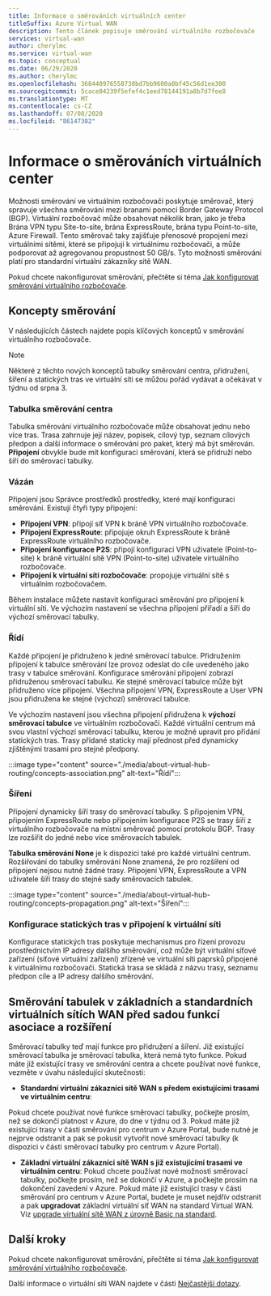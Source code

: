 ```yaml
---
title: Informace o směrováních virtuálních center
titleSuffix: Azure Virtual WAN
description: Tento článek popisuje směrování virtuálního rozbočovače
services: virtual-wan
author: cherylmc
ms.service: virtual-wan
ms.topic: conceptual
ms.date: 06/29/2020
ms.author: cherylmc
ms.openlocfilehash: 368440976558730bd7bb9600a0bf45c56d1ee300
ms.sourcegitcommit: 5cace04239f5efef4c1eed78144191a8b7d7fee8
ms.translationtype: MT
ms.contentlocale: cs-CZ
ms.lasthandoff: 07/08/2020
ms.locfileid: "86147382"
---
```

# <a name="about-virtual-hub-routing"></a>Informace o směrováních virtuálních center

Možnosti směrování ve virtuálním rozbočovači poskytuje směrovač, který spravuje všechna směrování mezi branami pomocí Border Gateway Protocol (BGP). Virtuální rozbočovač může obsahovat několik bran, jako je třeba Brána VPN typu Site-to-site, brána ExpressRoute, brána typu Point-to-site, Azure Firewall. Tento směrovač taky zajišťuje přenosové propojení mezi virtuálními sítěmi, které se připojují k virtuálnímu rozbočovači, a může podporovat až agregovanou propustnost 50 GB/s. Tyto možnosti směrování platí pro standardní virtuální zákazníky sítě WAN.

Pokud chcete nakonfigurovat směrování, přečtěte si téma [Jak konfigurovat směrování virtuálního rozbočovače](how-to-virtual-hub-routing.md).

## <a name="routing-concepts"></a><a name="concepts"></a>Koncepty směrování

V následujících částech najdete popis klíčových konceptů v směrování virtuálního rozbočovače.

> [!NOTE]
> Některé z těchto nových konceptů tabulky směrování centra, přidružení, šíření a statických tras ve virtuální síti se můžou pořád vydávat a očekávat v týdnu od srpna 3.
>

### <a name="hub-route-table"></a><a name="hub-route"></a>Tabulka směrování centra

Tabulka směrování virtuálního rozbočovače může obsahovat jednu nebo více tras. Trasa zahrnuje její název, popisek, cílový typ, seznam cílových předpon a další informace o směrování pro paket, který má být směrován. **Připojení** obvykle bude mít konfiguraci směrování, která se přidruží nebo šíří do směrovací tabulky.

### <a name="connection"></a><a name="connection"></a>Vázán

Připojení jsou Správce prostředků prostředky, které mají konfiguraci směrování. Existují čtyři typy připojení:

* **Připojení VPN**: připojí síť VPN k bráně VPN virtuálního rozbočovače.
* **Připojení ExpressRoute**: připojuje okruh ExpressRoute k bráně ExpressRoute virtuálního rozbočovače.
* **Připojení konfigurace P2S**: připojí konfiguraci VPN uživatele (Point-to-site) k bráně virtuální sítě VPN (Point-to-site) uživatele virtuálního rozbočovače.
* **Připojení k virtuální síti rozbočovače**: propojuje virtuální sítě s virtuálním rozbočovačem.

Během instalace můžete nastavit konfiguraci směrování pro připojení k virtuální síti. Ve výchozím nastavení se všechna připojení přiřadí a šíří do výchozí směrovací tabulky.

### <a name="association"></a><a name="association"></a>Řídí

Každé připojení je přidruženo k jedné směrovací tabulce. Přidružením připojení k tabulce směrování lze provoz odeslat do cíle uvedeného jako trasy v tabulce směrování. Konfigurace směrování připojení zobrazí přidruženou směrovací tabulku.  Ke stejné směrovací tabulce může být přidruženo více připojení. Všechna připojení VPN, ExpressRoute a User VPN jsou přidružena ke stejné (výchozí) směrovací tabulce.

Ve výchozím nastavení jsou všechna připojení přidružena k **výchozí směrovací tabulce** ve virtuálním rozbočovači. Každé virtuální centrum má svou vlastní výchozí směrovací tabulku, kterou je možné upravit pro přidání statických tras. Trasy přidané staticky mají přednost před dynamicky zjištěnými trasami pro stejné předpony.

:::image type="content" source="./media/about-virtual-hub-routing/concepts-association.png" alt-text="Řídí":::

### <a name="propagation"></a><a name="propagation"></a>Šíření

Připojení dynamicky šíří trasy do směrovací tabulky. S připojením VPN, připojením ExpressRoute nebo připojením konfigurace P2S se trasy šíří z virtuálního rozbočovače na místní směrovač pomocí protokolu BGP. Trasy lze rozšířit do jedné nebo více směrovacích tabulek.

**Tabulka směrování None** je k dispozici také pro každé virtuální centrum. Rozšiřování do tabulky směrování None znamená, že pro rozšíření od připojení nejsou nutné žádné trasy. Připojení VPN, ExpressRoute a VPN uživatele šíří trasy do stejné sady směrovacích tabulek.

:::image type="content" source="./media/about-virtual-hub-routing/concepts-propagation.png" alt-text="Šíření":::

### <a name="configuring-static-routes-in-a-virtual-network-connection"></a><a name="static"></a>Konfigurace statických tras v připojení k virtuální síti

Konfigurace statických tras poskytuje mechanismus pro řízení provozu prostřednictvím IP adresy dalšího směrování, což může být virtuální síťové zařízení (síťové virtuální zařízení) zřízené ve virtuální síti paprsků připojené k virtuálnímu rozbočovači. Statická trasa se skládá z názvu trasy, seznamu předpon cíle a IP adresy dalšího směrování.

## <a name="route-tables-in-basic-and-standard-virtual-wans-prior-to-the-feature-set-of-association-and-propagation"></a><a name="route"></a>Směrování tabulek v základních a standardních virtuálních sítích WAN před sadou funkcí asociace a rozšíření

Směrovací tabulky teď mají funkce pro přidružení a šíření. Již existující směrovací tabulka je směrovací tabulka, která nemá tyto funkce. Pokud máte již existující trasy ve směrování centra a chcete používat nové funkce, vezměte v úvahu následující skutečnosti:

* **Standardní virtuální zákazníci sítě WAN s předem existujícími trasami ve virtuálním centru**:

Pokud chcete používat nové funkce směrovací tabulky, počkejte prosím, než se dokončí platnost v Azure, do dne v týdnu od 3. Pokud máte již existující trasy v části směrování pro centrum v Azure Portal, bude nutné je nejprve odstranit a pak se pokusit vytvořit nové směrovací tabulky (k dispozici v části směrovací tabulky pro centrum v Azure Portal).

* **Základní virtuální zákazníci sítě WAN s již existujícími trasami ve virtuálním centru**: Pokud chcete používat nové možnosti směrovací tabulky, počkejte prosím, než se dokončí v Azure, a počkejte prosím na dokončení zavedení v Azure. Pokud máte již existující trasy v části směrování pro centrum v Azure Portal, budete je muset nejdřív odstranit a pak **upgradovat** základní virtuální síť WAN na standard Virtual WAN. Viz [upgrade virtuální sítě WAN z úrovně Basic na standard](upgrade-virtual-wan.md).

## <a name="next-steps"></a>Další kroky

Pokud chcete nakonfigurovat směrování, přečtěte si téma [Jak konfigurovat směrování virtuálního rozbočovače](how-to-virtual-hub-routing.md).

Další informace o virtuální síti WAN najdete v části [Nejčastější dotazy](virtual-wan-faq.md).
